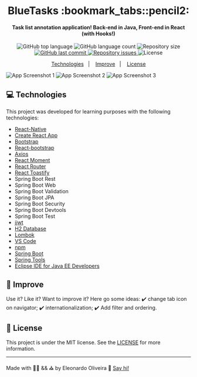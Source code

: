 <h1 align="center">
    BlueTasks :bookmark_tabs::pencil2:
</h1>

<h4 align="center">
    Task list annotation application! Back-end in Java, Front-end in React (with Hooks!)
</h4>

<p align="center">
    <img alt="GitHub top language" src="https://img.shields.io/github/languages/top/eleonardoro/BlueTasks.svg">
    <img alt="GitHub language count" src="https://img.shields.io/github/languages/count/eleonardoro/BlueTasks.svg">
    <img alt="Repository size" src="https://img.shields.io/github/repo-size/eleonardoro/BlueTasks.svg">
    <a href="https://github.com/eleonardoro/BlueTasks/commits/master">
        <img alt="GitHub last commit" src="https://img.shields.io/github/last-commit/eleonardoro/BlueTasks.svg">
    </a>
    <a href="https://github.com/eleonardoro/BlueTasks/issues">
        <img alt="Repository issues" src="https://img.shields.io/github/issues/eleonardoro/BlueTasks.svg">
    </a>
    <img alt="License" src="https://img.shields.io/badge/license-MIT-yellowgreen">
</p>

<p align="center">
    <a href="#computer-technologies">Technologies</a>&nbsp;&nbsp;&nbsp;|&nbsp;&nbsp;&nbsp;
    <a href="#page_facing_up-improve">Improve</a>&nbsp;&nbsp;&nbsp;|&nbsp;&nbsp;&nbsp;
    <a href="#memo-license">License</a>
</p>

![App Screenshot 1](https://res.cloudinary.com/eleonardoro/image/upload/v1613159720/BlueTasks-1_hkqkq6.png)
![App Screenshot 2](https://res.cloudinary.com/eleonardoro/image/upload/v1613159720/BlueTasks-2_ew7iw5.png)
![App Screenshot 3](https://res.cloudinary.com/eleonardoro/image/upload/v1613159720/BlueTasks-3_xrkeu5.png)

## :computer: Technologies

This project was developed for learning purposes with the following technologies:

- [React-Native](https://facebook.github.io/react-native/)
- [Create React App](https://github.com/facebook/create-react-app)
- [Bootstrap](https://getbootstrap.com/)
- [React-bootstrap](https://react-bootstrap.github.io/)
- [Axios]()
- [React Moment](https://www.npmjs.com/package/react-moment)
- [React Router](https://reactrouter.com/)
- [React Toastify](https://fkhadra.github.io/react-toastify/introduction)
- Spring Boot Rest
- Spring Boot Web
- Spring Boot Validation
- Spring Boot JPA
- Spring Boot Security
- Spring Boot Devtools
- Spring Boot Test
- [jjwt](https://github.com/jwtk/jjwt)
- [H2 Database](https://www.h2database.com/html/main.html)
- [Lombok](https://projectlombok.org/)
- [VS Code][vc]
- [npm][npm]
- [Spring Boot](https://spring.io/projects/spring-boot)
- [Spring Tools](https://spring.io/tools)
- [Eclipse IDE for Java EE Developers](https://github.com/eleonardoro/BlueFood-Java/blob/master/ecl)



## :page_facing_up: Improve

Use it? Like it? Want to improve it? Here go some ideas:
 :heavy_check_mark: change tab icon on navigator;
 :heavy_check_mark: internationalization;
 :heavy_check_mark: Add filter and ordering.


## :memo: License
This project is under the MIT license. See the
[LICENSE](https://github.com/eleonardoro/BlueTasks/blob/master/LICENSE) for more information.

---

Made with :purple_heart::heartpulse: && :church: by Eleonardo Oliveira :wave: [Say
hi!](https://www.linkedin.com/in/eleonardo/)

[nodejs]: https://nodejs.org/
[npm]: https://www.npmjs.com/
[vc]: https://code.visualstudio.com/
